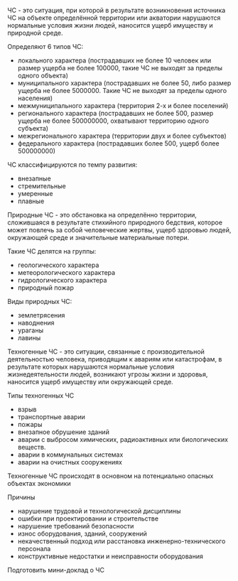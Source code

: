 ЧС - это ситуация, при которой в результате возникновения источника ЧС на объекте определённой территории или акватории нарушаются нормальные условия жизни людей, наносится ущерб имуществу и природной среде.

Определяют 6 типов ЧС:

- локального характера (пострадавших не более 10 человек или размер ущерба не более 100000, такие ЧС не выходят за пределы одного объекта)
- муниципального характера (пострадавших не более 50, либо размер ущерба не более 5000000. Такие ЧС не выходят за пределы одного населения)
- межмуниципального характера (территория 2-х и более поселений)
- регионального характера (пострадавших не более 500, размер ущерба не более 500000000, охватывают территорию одного субъекта)
- межрегионального характера (территории двух и более субъектов)
- федерального характера (пострадавших более 500, ущерб более 500000000)

ЧС классифицируются по темпу развития:

- внезапные
- стремительные
- умеренные
- плавные

Природные ЧС - это обстановка на определённо территории, сложившаяся в результате стихийного природного бедствия, которое может повлечь за собой человеческие жертвы, ущерб здоровью людей, окружающей среде и значительные материальные потери.

Такие ЧС делятся на группы:

- геологического характера
- метеорологического характера
- гидрологического характера
- природный пожар

Виды природных ЧС:

- землетрясения
- наводнения
- ураганы
- лавины

Техногенные ЧС - это ситуации, связанные с производительной деятельностью человека, приводящим к авариям или катастрофам, в результате которых нарушаются нормальные условия жизнедеятельности людей, возникают угрозы жизни и здоровья, наносится ущерб имуществу или окружающей среде.

Типы техногенных ЧС

- взрыв
- транспортные аварии
- пожары
- внезапное обрушение зданий
- аварии с выбросом химических, радиоактивных или биологических веществ.
- аварии в коммунальных системах
- аварии на очистных сооружениях

Техногенные ЧС происходят в основном на потенциально опасных объектах экономики

Причины

- нарушение трудовой и технологической дисциплины
- ошибки при проектировании и строительстве
- нарушение требований безопасности
- износ оборудования, зданий, сооружений
- некачественный подход или расстановка инженерно-технического персонала
- конструктивные недостатки и неисправности оборудования

Подготовить мини-доклад о ЧС
